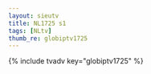 ```yaml
--- 
layout: sieutv
title: NL1725 s1
tags: [NLtv]
thumb_re: globiptv1725
---
```

{% include tvadv key="globiptv1725" %} 
